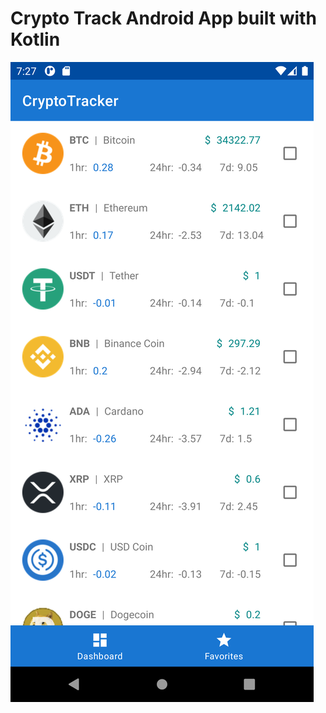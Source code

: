 # Crypto Track Android App built with Kotlin

![Alt text](md-file-images/crypto_tracker.png?raw=true "Crypto Tracker Image")